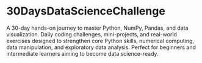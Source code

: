 # 30DaysDataScienceChallenge
A 30-day hands-on journey to master Python, NumPy, Pandas, and data visualization. Daily coding challenges, mini-projects, and real-world exercises designed to strengthen core Python skills, numerical computing, data manipulation, and exploratory data analysis. Perfect for beginners and intermediate learners aiming to become data science-ready.
